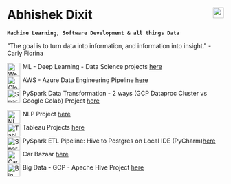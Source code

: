 # Abhishek Dixit  <a href="https://www.linkedin.com/in/abhishek-dixit-a01" target="_blank" rel="noopener"><img align="right" alt="LinkedIn" width="25px" src="https://cdn-icons-png.flaticon.com/512/174/174857.png"></a>


**`Machine Learning, Software Development & all things Data`**

"The goal is to turn data into information, and information into insight." - Carly Fiorina

<img align="left" alt="Website" width="30px" style="padding-right:3px;" src="https://upload.wikimedia.org/wikipedia/commons/thumb/c/c4/Globe_icon.svg/1024px-Globe_icon.svg.png" />ML - Deep Learning - Data Science projects <a href="https://abhishek-dxt.github.io/" target="_blank">here</a>

<img align="left" alt="Cloud" width="30px" style="padding-right:3px;" src="https://cdn-icons-png.flaticon.com/512/9850/9850908.png" />AWS - Azure Data Engineering Pipeline <a href="https://github.com/Abhishek-Dxt/AWS_S3_to_Azure_Datalake_to_Azure_SQLdb_Pipeline_Data_Engineering">here</a>

<img align="left" alt="Spark" width="30px" style="padding-right:3px;" src="https://w7.pngwing.com/pngs/263/900/png-transparent-apache-spark-apache-zeppelin-apache-software-foundation-apache-hadoop-tutorial-spark-miscellaneous-text-orange-thumbnail.png" />PySpark Data Transformation - 2 ways (GCP Dataproc Cluster vs Google Colab) Project <a href="https://github.com/Abhishek-Dxt/Py_Spark_GCP_vs_Colab_Data_Cleaning">here</a>

<img align="left" alt="NLP" width="30px" style="padding-right:3px;" src="https://cdn-icons-png.flaticon.com/512/2845/2845814.png" />NLP Project <a href="https://abhishek-dxt-nlp-data-roles-app-462v2a.streamlit.app/">here</a>

<img align="left" alt="Tableau" width="30px" style="padding-right:3px;" src="https://pbs.twimg.com/profile_images/1268207088683020288/d9agkn4h_400x400.jpg" />Tableau Projects <a href="https://public.tableau.com/app/profile/abhishek.dixit2101">here</a>

<img align="left" alt="Spark" width="30px" style="padding-right:3px;" src="https://w7.pngwing.com/pngs/263/900/png-transparent-apache-spark-apache-zeppelin-apache-software-foundation-apache-hadoop-tutorial-spark-miscellaneous-text-orange-thumbnail.png" />PySpark ETL Pipeline: Hive to Postgres on Local IDE (PyCharm)<a href="https://github.com/Abhishek-Dxt/PySpark_Hive_Postgres_ETL_Pipeline">here</a>

<img align="left" alt="Car Bazaar" width="30px" style="padding-right:3px;" src="https://cdn-icons-png.flaticon.com/512/744/744465.png" />Car Bazaar <a href="https://abhishek-dxt-car-bazaar-app-oiosn0.streamlit.app/">here</a>

<img align="left" alt="Big Data" width="30px" style="padding-right:3px;" src="https://cdn-icons-png.flaticon.com/512/1349/1349217.png" />Big Data - GCP - Apache Hive Project <a href="https://github.com/Abhishek-Dxt/GCP_ApacheHive_BigData">here</a> 
